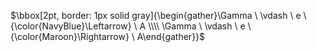 $\bbox[2pt, border: 1px solid gray]{\begin{gather}\Gamma \ \vdash \ e \ {\color{NavyBlue}\Leftarrow} \ A \\\\ \Gamma \ \vdash \ e \ {\color{Maroon}\Rightarrow} \ A\end{gather}}$
